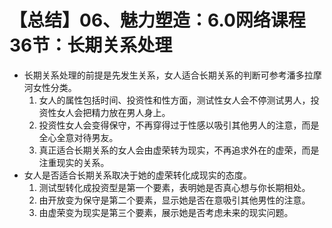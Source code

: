 # 【总结】06、魅力塑造：6.0网络课程36节：长期关系处理

-   长期关系处理的前提是先发生关系，女人适合长期关系的判断可参考潘多拉摩河女性分类。
    1.  女人的属性包括时间、投资性和性方面，测试性女人会不停测试男人，投资性女人会把精力放在男人身上。
    2.  投资性女人会变得保守，不再穿得过于性感以吸引其他男人的注意，而是全心全意对待男友。
    3.  真正适合长期关系的女人会由虚荣转为现实，不再追求外在的虚荣，而是注重现实的关系。
-   女人是否适合长期关系取决于她的虚荣转化成现实的态度。
    1.  测试型转化成投资型是第一个要素，表明她是否真心想与你长期相处。
    2.  由开放变为保守是第二个要素，显示她是否在意吸引其他男性的注意。
    3.  由虚荣变为现实是第三个要素，展示她是否考虑未来的现实问题。